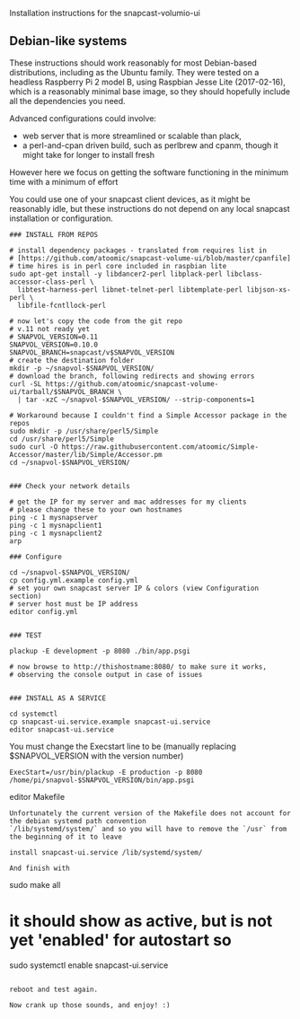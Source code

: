 Installation instructions for the snapcast-volumio-ui

## Debian-like systems

These instructions should work reasonably for most Debian-based distributions, including as the Ubuntu family. 
They were tested on a headless Raspberry Pi 2 model B, using Raspbian Jesse Lite (2017-02-16), 
which is a reasonably minimal base image, so they should hopefully include all the dependencies you need. 

Advanced configurations could involve:

* web server that is more streamlined or scalable than plack, 
* a perl-and-cpan driven build, such as perlbrew and cpanm, though it might take for longer to install fresh

However here we focus on getting the software functioning in the minimum time with a minimum of effort

You could use one of your snapcast client devices, as it might be reasonably idle, 
but these instructions do not depend on any local snapcast installation or configuration. 

```
### INSTALL FROM REPOS

# install dependency packages - translated from requires list in 
# [https://github.com/atoomic/snapcast-volume-ui/blob/master/cpanfile]
# time hires is in perl core included in raspbian lite
sudo apt-get install -y libdancer2-perl libplack-perl libclass-accessor-class-perl \ 
  libtest-harness-perl libnet-telnet-perl libtemplate-perl libjson-xs-perl \ 
  libfile-fcntllock-perl

# now let's copy the code from the git repo
# v.11 not ready yet
# SNAPVOL_VERSION=0.11 
SNAPVOL_VERSION=0.10.0
SNAPVOL_BRANCH=snapcast/v$SNAPVOL_VERSION
# create the destination folder
mkdir -p ~/snapvol-$SNAPVOL_VERSION/
# download the branch, following redirects and showing errors
curl -SL https://github.com/atoomic/snapcast-volume-ui/tarball/$SNAPVOL_BRANCH \ 
  | tar -xzC ~/snapvol-$SNAPVOL_VERSION/ --strip-components=1

# Workaround because I couldn't find a Simple Accessor package in the repos
sudo mkdir -p /usr/share/perl5/Simple
cd /usr/share/perl5/Simple
sudo curl -O https://raw.githubusercontent.com/atoomic/Simple-Accessor/master/lib/Simple/Accessor.pm
cd ~/snapvol-$SNAPVOL_VERSION/


### Check your network details

# get the IP for my server and mac addresses for my clients
# please change these to your own hostnames
ping -c 1 mysnapserver
ping -c 1 mysnapclient1
ping -c 1 mysnapclient2
arp

### Configure

cd ~/snapvol-$SNAPVOL_VERSION/
cp config.yml.example config.yml
# set your own snapcast server IP & colors (view Configuration section)
# server host must be IP address
editor config.yml


### TEST

plackup -E development -p 8080 ./bin/app.psgi

# now browse to http://thishostname:8080/ to make sure it works, 
# observing the console output in case of issues


### INSTALL AS A SERVICE

cd systemctl
cp snapcast-ui.service.example snapcast-ui.service
editor snapcast-ui.service
```
You must change the Execstart line to be (manually replacing $SNAPVOL_VERSION with the version number)

```
ExecStart=/usr/bin/plackup -E production -p 8080  /home/pi/snapvol-$SNAPVOL_VERSION/bin/app.psgi
```

editor Makefile
```
Unfortunately the current version of the Makefile does not account for the debian systemd path convention 
`/lib/systemd/system/` and so you will have to remove the `/usr` from the beginning of it to leave

```
	install snapcast-ui.service /lib/systemd/system/
```
And finish with 

```
sudo make all
# it should show as active, but is not yet 'enabled' for autostart so
sudo systemctl enable snapcast-ui.service
```

reboot and test again.

Now crank up those sounds, and enjoy! :)

